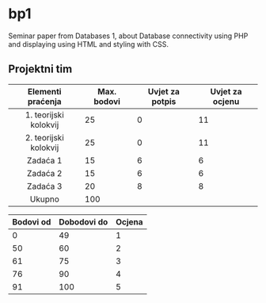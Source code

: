 # bp1
Seminar paper from Databases 1, about Database connectivity using PHP and displaying using HTML and styling with CSS.

## Projektni tim

|   Elementi praćenja   | Max. bodovi | Uvjet za potpis | Uvjet za ocjenu |
|:---------------------:|-------------|-----------------|-----------------|
| 1. teorijski kolokvij | 25          | 0               |              11 |
| 2. teorijski kolokvij | 25          | 0               | 11              |
| Zadaća 1       | 15          | 6               | 6               |
| Zadaća 2       | 15          | 6               | 6               |
| Zadaća 3              | 20          | 8               | 8               |
| Ukupno| 100         |                 |                 |

Bodovi od | Dobodovi do | Ocjena |
--------  | ----------- | ------ |
0 | 49 | 1
50 | 60 | 2
61 | 75 | 3
76 | 90 | 4
91 | 100 | 5

